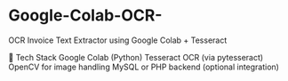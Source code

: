 # Google-Colab-OCR-
 OCR Invoice Text Extractor using Google Colab + Tesseract
 
🔧 Tech Stack
Google Colab (Python)
Tesseract OCR (via pytesseract)
OpenCV for image handling
MySQL or PHP backend (optional integration)

